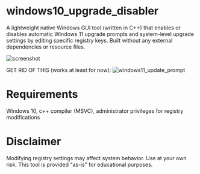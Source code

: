 # windows10_upgrade_disabler

A lightweight native Windows GUI tool (written in C++) that enables or disables automatic Windows 11 upgrade prompts and system-level upgrade settings by editing specific registry keys. Built without any external dependencies or resource files.

![screenshot](https://github.com/user-attachments/assets/c25e62cb-8ddb-464e-9798-ebf25f1124e7)


GET RID OF THIS (works at least for now):
![windows11_update_prompt](https://github.com/user-attachments/assets/83d3a2bb-322c-41f7-a1d1-3c8bfe20bc25)




# Requirements

Windows 10, c++ compiler (MSVC), administrator privileges for registry modifications

#  Disclaimer

Modifying registry settings may affect system behavior. Use at your own risk. This tool is provided "as-is" for educational purposes.
